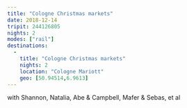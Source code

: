 ```yaml
---
title: "Cologne Christmas markets"
date: 2018-12-14
tripit: 244126805
nights: 2
modes: ["rail"]
destinations:
  -
    title: "Cologne Christmas markets"
    nights: 2
    location: "Cologne Mariott"
    geo: [50.94514,6.9613]
---
```


with Shannon, Natalia, Abe & Campbell, Mafer & Sebas, et al
